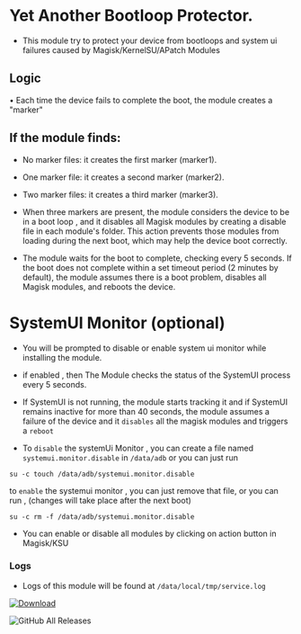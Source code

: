 # Yet Another Bootloop Protector.
- This module try to protect your device from bootloops and system ui failures caused by Magisk/KernelSU/APatch Modules


## Logic

• Each time the device fails to complete the boot, the module creates a "marker"
## If the module finds:
- No marker files: it creates the first marker (marker1).
- One marker file: it creates a second marker (marker2).
- Two marker files: it creates a third marker (marker3).
- When three markers are present, the module considers the device to be in a boot loop , and  it disables all Magisk modules by creating a disable file in each module's folder. This action prevents those modules from loading during the next boot, which may help the device boot correctly.

- The module waits for the boot to complete, checking every 5 seconds.
If the boot does not complete within a set timeout period (2 minutes by default), the module assumes there is a boot problem, disables all Magisk modules, and reboots the device.



# SystemUI Monitor (optional)
- You will be prompted to disable or enable system ui monitor while installing the module.

- if enabled , then The Module checks the status of the SystemUI process every 5 seconds.
- If SystemUI is not running, the module starts tracking it and if SystemUI remains inactive for more than 40 seconds, the module assumes a failure of the device and it `disables` all the magisk modules and triggers a `reboot`

- To  `disable` the systemUi Monitor , you can create a file named `systemui.monitor.disable` in `/data/adb` or you can just run
```
su -c touch /data/adb/systemui.monitor.disable
```

to `enable` the systemui monitor , you can just remove that file, or you can run , (changes will take place after the next boot)
```
su -c rm -f /data/adb/systemui.monitor.disable
```

- You can enable or disable all modules by clicking on action button in Magisk/KSU

### Logs
- Logs of this module will be found at `/data/local/tmp/service.log`


[![Download](https://img.shields.io/badge/Download-Now-brightgreen?style=flat-square&logo=github)](https://github.com/rhythmcache/YetAnotherBootloopProtector/releases/download/V4/YetAnotherBootloopProtector-main-v4.zip)


![GitHub All Releases](https://img.shields.io/github/downloads/rhythmcache/YetAnotherBootloopProtector/total?label=Total%20Downloads&style=for-the-badge)
